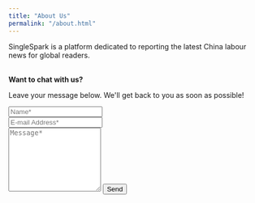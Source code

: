 ```yaml
---
title: "About Us"
permalink: "/about.html"
---
```


SingleSpark is a platform dedicated to reporting the latest China labour news for global readers. 
<br><br>




<form action="https://formspree.io/{{site.email}}" method="POST">
<p class="mb-4"><strong>Want to chat with us?</strong></p>
<p class="mb-4">Leave your message below. We'll get back to you as soon as possible!</p>
<div class="form-group row">
<div class="col-md-6">
<input class="form-control" type="text" name="name" placeholder="Name*" required>
</div>
<div class="col-md-6">
<input class="form-control" type="email" name="_replyto" placeholder="E-mail Address*" required>
</div>
</div>
<textarea rows="8" class="form-control mb-3" name="message" placeholder="Message*" required></textarea>    
<input class="btn btn-success" type="submit" value="Send">
</form>
